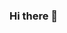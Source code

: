 ### Hi there 👋

<!--
**txoof/txoof** is a ✨ _special_ ✨ repository because its `README.md` (this file) appears on your GitHub profile.

![Aaron's GitHub stats](https://github-readme-stats.vercel.app/api?username=txoof&theme=dark&show_icons=true)<br />
![Top Langs](https://github-readme-stats.vercel.app/api/top-langs/?username=txoof&dark)


- 🔭 I’m currently working on ...
- 🌱 I’m currently learning ...
- 👯 I’m looking to collaborate on ...
- 🤔 I’m looking for help with ...
- 💬 Ask me about ...
- 📫 How to reach me: ...
- 😄 Pronouns: ...
- ⚡ Fun fact: ...
-->
